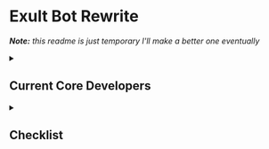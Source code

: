 <h1>Exult Bot Rewrite</h1>

<i><strong>Note:</strong> this readme is just temporary I'll make a better one eventually</i>

<details>
<summary><h2>Current Core Developers</h2></summary>
<ul>
<li><a href="https://github.com/Lemony-Juicy">Jeet</a></li>
<li><a href="https://github.com/LeoCx1000">Leo</a></li>
<li><a href="https://github.com/VarMonke">Var</a></li>
<details>
<summary><h3>Special Thanks</h3></summary>
<ul>
<li><a href="https://github.com/Lemony-Juicy">Jeet</a></li>
<li><a href="https://github.com/ethanolchik">Ethan</a></li>
</ul>
</details>
</ul>
</details>

<details>
    <summary><h2>Checklist</h2></summary>

<details>
<summary>To be Rewritten</summary>

<details>
    <summary>Counting</summary>
    <ul>
        <li>Counting Config (enable/edit/disable)</li>
        <li>Blacklist user</li>
        <li>Whitelist user (reverts blacklist)</li>
        <li>Whitelist only (premium)</li>
        <li>on_message event controlling counting channels</li>
    </ul>
</details>

<details>
    <summary>Emoji</summary>
    <ul>
        <li>Add Emoji</li>
        <li>Edit Emoji</li>
        <li>Delete Emoji</li>
    </ul>
</details>

<details>
<summary>Emotion</summary>
<ul>
<li>Kiss</li>
<li>Hug</li>
<li>Pat</li>
<li>Cry</li>
<li>Smug</li>
<li>Slap</li>
<li>Punch</li>
<li>Marry</li>
<li>Divorce</li>
<li>Marriages</li>
<ul>
</details>

<details>
<summary>Fun</summary>
<ul>
<li>Who's that Pokemon (wtp)</li>
<li>Joke</li>
<li>Roast</li>
<li>Fact</li>
<li>Weather</li>
<li>Words Per Minute (wpm)</li>
<li>Animal</li>
<li>Meme</li>
<ul>
</details>

<details>
<summary>Leveling (Guild)</summary>
<ul>
<li>Gain XP after every message (1 minute cooldown)</li>
<li>Rank</li>
<li>Level</li>
<li>Leaderboard</li>
<li>Give xp</li>
<li>Remove xp</li>
<li>Reset Level</li>
<li>Leveling Config (enable/edit/disable)</li>
<li>Change xp gain multiplier</li>
<ul>
</details>

<details>
<summary>Miscellaneous</summary>
<ul>
<li>Avatar</li>
<li>Serverinfo</li>
<li>Role Members, Role Info</li>
<li>Ping</li>
<li>Invite</li>
<li>Support</li>
<li>RNG</li>
<li>Info (bot stats)</li>
<li>Feedback</li>
<li>Nick (edit own nickname)</li>
<li>Dashboard</li>
<ul>
</details>

<details>
<summary>Moderation</summary>
<ul>
<li>Ban</li>
<li>Kick</li>
<li>Unban</li>
<li>Purge</li>
<li>Slowmode</li>
<li>Mute</li>
<li>Unmute</li>
<li>Timeout (Will likely just make mute and unmute use timeout)</li>
<li>Modstats</li>
<li>Cases (display, clear)</li>
<li>Case (display, clear)</li>
<ul>
</details>

<details>
<summary>Music</summary>
<ul>
<li>Join</li>
<li>Lyrics</li>
<li>Seek</li>
<li>Skip</li>
<li>Stop</li>
<li>Now Playing</li>
<li>Queue</li>
<li>Pause</li>
<li>Volume</li>
<li>Shuffle</li>
<li>Repeat</li>
<li>Remove</li>
<li>Play</li>
<li>Disconnect</li>
<li>Bassboost</li>
<li>Piano</li>
<li>Reset</li>
<li>Metal</li>
<li>Random</li>
<li>Playlist</li>
<ul>
</details>

<details>
<summary>SQL</summary>
<ul>
<li>SQL command</li>
<ul>
</details>

<details>
<summary>Suggestions</summary>
<ul>
<li>Suggestions config (enable/edit/disable)</li>
<li>Suggest command</li>
<li>Approve/deny suggestion feature (safemode)</li>
<ul>
</details>

<details>
<summary>Tickets</summary>
<ul>
<li>Panel config (create/edit/delete)</li>
<li>Event for creating ticket, closing ticket, deleting ticket</li>
<ul>
</details>

<details>
<summary>Waifu</summary>
<ul>
<li>Waifu sfw</li>
<li>Waifu NSFW</li>
<ul>
</details>

</details>

<details>
<summary>New Features</summary>
<details>
<summary>Reaction/Interaction Roles</summary>
<ul>
<li>Role Menu Config (create/edit/delete)</li>
<ul>
</details>

<details>
<summary>Rich Server Statistics</summary>
<ul>
<li>Voice channels at top of server displaying stats (Time, Total members, Next user milestone, user statuses, total msgs in last x days, custom counters with premium)</li>
<li>Graphs displaying message totals in last x days, months etc</li>
<li>More to come</li>
<ul>
</details>

<details>
<summary>Automod</summary>
<ul>
<li>Same as any other automod ig?</li>
<ul>
</details>

<details>
<summary>ModMail</summary>
<ul>
<li>DM the bot, get an embed full of servers the user is in with modmail enabled, choose the server then send a message, create channel for a modmail ticket and send messages back and forth between modmail staff and user.</li>
<li>Modmail config (enable/edit/disable)</li>
<ul>
</details>

<details>
<summary>Reminder Command</summary>
<ul>
<li>Standard reminder command, dm the user with their reminder after specified duration, if dms disabled send in channel they ran command in</li>
<ul>
</details>

<details>
<summary>Game Commands</summary>
<ul>
<li>Connect4</li>
<li>Reaction speed test</li>
<li>Any more anyone can think of... idk</li>
<ul>
</details>

<details>
    <summary>Currency (Global)</summary>
    <ul>
    <li>Currency gained on_message (cooldown of 2 min)</li>
    <li>Wallet</li>
    <li>Daily</li>
    <li>Weekly</li>
    <li>Pay a User</li>
    <li>[Commands to Get Money]</li>
    <li>[Shop, Buy, Sell, Use Item, Trade Item etc]</li>
    <li>Deposit</li>
    <li>Bank</li>
    <li>Withdraw</li>
    </ul>
</details>

<details>
    <summary>Currency (Guild)</summary>
    <ul>
        <li>Currency gained on_message (cooldown of 1 min)</li>
        <li>Same commands as global but server staff can setup their own shop with role rewards, items like xp and currency boosts etc.</li>
        <li>Users will have a different guild currency value to their global currency value</li>
    </ul>
</details>

<details>
<summary>Leveling (Global)</summary>
<ul>
<li>Same as the guild leveling but make it global. Give perks to users when they hit level milestones</li>
<ul>
</details>

<details>
<summary>Logs</summary>
<ul>
<li>Guild Logs</li>
<li>Member Logs</li>
<li> User Logs</li>
<li>Moderation Logs</li>
<li>Voice Logs</li>
<ul>
</details>

<details>
<summary>Custom Commands</summary>
<ul>
<li>Add/Edit/Remove custom command</li>
<ul>
</details>

</details>
</details>